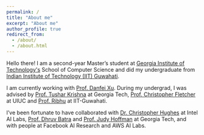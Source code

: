 ```yaml
---
permalink: /
title: "About me"
excerpt: "About me"
author_profile: true
redirect_from: 
  - /about/
  - /about.html
---
```

Hello there! I am a second-year Master’s student at [Georgia Institute of Technology's](https://www.cc.gatech.edu/) School of Computer Science and did my undergraduate from [Indian Institute of Technology (IIT) Guwahati](https://www.iitg.ac.in/).

<!--- I’ve been fortunate to have been advised by brilliant mentors past and present, among them [Prof. Tushar Krishna](https://tusharkrishna.ece.gatech.edu/) at Georgia Tech, [Prof. Christopher Fletcher](http://cwfletcher.net/) at UIUC and [Prof. Ribhu](https://ribhuiitg.wordpress.com/) at IIT-Guwahati. I’m grateful to them for their advice and support through the years. --->

<!-- Previously, I spent four amazing years at the [Indian Institute of Technology (IIT) Guwahati](https://www.iitg.ac.in/) where I obtained my bachelor's degree in ECE. 
 -->
 I am currently working with [Prof. Danfei Xu](https://faculty.cc.gatech.edu/~danfei/). During my undergrad, I was advised by [Prof. Tushar Krishna](https://tusharkrishna.ece.gatech.edu/) at Georgia Tech, [Prof. Christopher Fletcher](http://cwfletcher.net/) at UIUC and [Prof. Ribhu](https://ribhuiitg.wordpress.com/) at IIT-Guwahati. 
 
 I’ve been fortunate to have collaborated with [Dr. Christopher Hughes](https://scholar.google.com/citations?user=DH-T2h46j_oC&hl=en) at Intel AI Labs, [Prof. Dhruv Batra](https://faculty.cc.gatech.edu/~dbatra/) and [Prof. Judy Hoffman](https://faculty.cc.gatech.edu/~judy/) at Georgia Tech, and with people at Facebook AI Research and AWS AI Labs.
